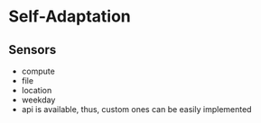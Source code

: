 # Self-Adaptation

## Sensors

- compute
- file
- location
- weekday
- api is available, thus, custom ones can be easily implemented